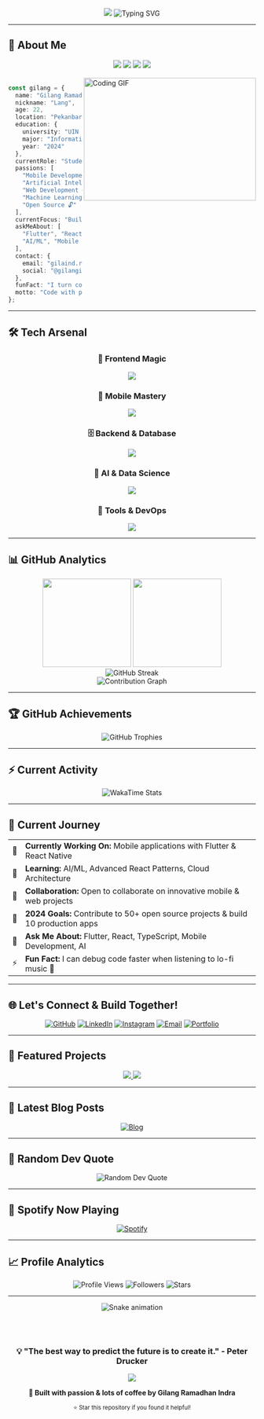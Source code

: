 <div align="center">
  
  <!-- Dynamic Header with Gradient Animation -->
  <img src="https://capsule-render.vercel.app/api?type=waving&color=gradient&customColorList=6,11,20,24,33&height=220&section=header&text=Hi%20There!%20I'm%20Gilang%20👋&fontSize=55&fontColor=ffffff&animation=fadeIn&fontAlignY=35&desc=Some%20call%20me%20Lang!%20Welcome%20to%20my%20digital%20space&descAlignY=55&descSize=20" />
  
  <!-- Enhanced Typing Animation -->
  <img src="https://readme-typing-svg.demolab.com?font=Fira+Code&weight=600&size=24&duration=3000&pause=1000&color=36BCF7&center=true&vCenter=true&width=800&lines=%F0%9F%8E%93+Informatics+Engineering+Student;%F0%9F%93%B1+Mobile+Development+Enthusiast;%F0%9F%A4%96+AI+%26+Machine+Learning+Explorer;%F0%9F%8C%90+Full+Stack+Developer;%E2%98%95+Coffee+%2B+Code+%3D+Magic;%F0%9F%9A%80+Always+Learning+New+Things!" alt="Typing SVG" />
  
</div>

---

## 🚀 About Me

<div align="center">
  
  <!-- Profile Stats Cards -->
  <img src="https://img.shields.io/badge/Age-22-blueviolet?style=flat-square&logo=calendar&logoColor=white" />
  <img src="https://img.shields.io/badge/Location-Pekanbaru,%20Riau-green?style=flat-square&logo=googlemaps&logoColor=white" />
  <img src="https://img.shields.io/badge/University-UIN%20Suska%20Riau-blue?style=flat-square&logo=graduation-cap&logoColor=white" />
  <img src="https://img.shields.io/badge/Major-Informatics%20Engineering-orange?style=flat-square&logo=computer&logoColor=white" />
  
</div>

<br>

<img align="right" alt="Coding GIF" height="250" width="350" src="https://user-images.githubusercontent.com/74038190/229223263-cf2e4b07-2615-4f87-9c38-e37600f8381a.gif" />

```typescript
const gilang = {
  name: "Gilang Ramadhan Indra",
  nickname: "Lang",
  age: 22,
  location: "Pekanbaru, Riau, Indonesia 🇮🇩",
  education: {
    university: "UIN Suska Riau",
    major: "Informatics Engineering",
    year: "2024"
  },
  currentRole: "Student & Developer",
  passions: [
    "Mobile Development 📱",
    "Artificial Intelligence 🤖", 
    "Web Development 🌐",
    "Machine Learning 🧠",
    "Open Source 🔓"
  ],
  currentFocus: "Building innovative solutions with Flutter & React",
  askMeAbout: [
    "Flutter", "React", "TypeScript", "Node.js", 
    "AI/ML", "Mobile Apps", "Tech Trends"
  ],
  contact: {
    email: "gilaind.ramadhan@gmail.com",
    social: "@gilanginr_"
  },
  funFact: "I turn coffee into code and dreams into apps! ☕→💻✨",
  motto: "Code with passion, learn with purpose, build with impact! 🚀"
};
```

---

## 🛠️ Tech Arsenal

<div align="center">

### 🎨 Frontend Magic
<p>
  <img src="https://skillicons.dev/icons?i=html,css,js,ts,react,nextjs,tailwind,vite,figma&theme=dark" />
</p>

### 📱 Mobile Mastery
<p>
  <img src="https://skillicons.dev/icons?i=flutter,dart,kotlin,java,androidstudio,firebase&theme=dark" />
</p>

### 🗄️ Backend & Database
<p>
  <img src="https://skillicons.dev/icons?i=nodejs,express,php,mysql,postgresql,prisma,mongodb,supabase,bun&theme=dark" />
</p>

### 🤖 AI & Data Science
<p>
  <img src="https://skillicons.dev/icons?i=python,tensorflow,pytorch,opencv&theme=dark" />
</p>

### 🧰 Tools & DevOps
<p>
  <img src="https://skillicons.dev/icons?i=git,github,vscode,postman,docker,linux,vercel,arduino&theme=dark" />
</p>

</div>

---

## 📊 GitHub Analytics

<div align="center">
  
  <!-- Main Stats -->
  <img height="180em" src="https://github-readme-stats.vercel.app/api?username=gindra-o7&show_icons=true&theme=tokyonight&include_all_commits=true&count_private=true&hide_border=true&bg_color=0D1117&title_color=58A6FF&text_color=C9D1D9&icon_color=58A6FF&custom_title=Gilang's%20GitHub%20Stats"/>
  <img height="180em" src="https://github-readme-stats.vercel.app/api/top-langs/?username=gindra-o7&layout=compact&langs_count=10&theme=tokyonight&hide_border=true&bg_color=0D1117&title_color=58A6FF&text_color=C9D1D9&custom_title=Most%20Used%20Languages"/>

</div>

<div align="center">
  
  <!-- Streak Stats -->
  <img src="https://streak-stats.demolab.com?user=gindra-o7&theme=tokyonight&hide_border=true&background=0D1117&stroke=58A6FF&ring=58A6FF&fire=FF6B6B&currStreakLabel=C9D1D9&sideNums=C9D1D9&currStreakNum=58A6FF&dates=8B949E&sideLabels=C9D1D9" alt="GitHub Streak" />
  
</div>

<div align="center">
  
  <!-- Activity Graph -->
  <img src="https://github-readme-activity-graph.vercel.app/graph?username=gindra-o7&theme=tokyo-night&hide_border=true&bg_color=0D1117&color=58A6FF&line=58A6FF&point=FF6B6B&area=true&area_color=58A6FF" alt="Contribution Graph" />
  
</div>

---

## 🏆 GitHub Achievements

<div align="center">
  <img src="https://github-profile-trophy.vercel.app/?username=gindra-o7&theme=tokyonight&no-frame=true&row=2&column=4&margin-h=15&margin-w=5&no-bg=true" alt="GitHub Trophies" />
</div>

---

## ⚡ Current Activity

<div align="center">
  
  <!-- WakaTime Stats -->
  <img src="https://github-readme-stats.vercel.app/api/wakatime?username=Gindra_o7&theme=tokyonight&hide_border=true&bg_color=0D1117&title_color=58A6FF&text_color=C9D1D9&layout=compact&custom_title=This%20Week%20I%20Spent%20My%20Time%20On&langs_count=8" alt="WakaTime Stats" />
  
</div>

---

## 🎯 Current Journey

<div align="center">
  
  <table>
    <tr>
      <td>🔭</td>
      <td><strong>Currently Working On:</strong> Mobile applications with Flutter & React Native</td>
    </tr>
    <tr>
      <td>🌱</td>
      <td><strong>Learning:</strong> AI/ML, Advanced React Patterns, Cloud Architecture</td>
    </tr>
    <tr>
      <td>👯</td>
      <td><strong>Collaboration:</strong> Open to collaborate on innovative mobile & web projects</td>
    </tr>
    <tr>
      <td>🎯</td>
      <td><strong>2024 Goals:</strong> Contribute to 50+ open source projects & build 10 production apps</td>
    </tr>
    <tr>
      <td>💬</td>
      <td><strong>Ask Me About:</strong> Flutter, React, TypeScript, Mobile Development, AI</td>
    </tr>
    <tr>
      <td>⚡</td>
      <td><strong>Fun Fact:</strong> I can debug code faster when listening to lo-fi music 🎵</td>
    </tr>
  </table>
  
</div>

---

## 🌐 Let's Connect & Build Together!

<div align="center">
  
  [![GitHub](https://img.shields.io/badge/GitHub-000000?style=for-the-badge&logo=github&logoColor=white&labelColor=000000)](https://github.com/gindra-o7)
  [![LinkedIn](https://img.shields.io/badge/LinkedIn-0077B5?style=for-the-badge&logo=linkedin&logoColor=white&labelColor=0077B5)](https://linkedin.com/in/gilang-ramadhan-indra)
  [![Instagram](https://img.shields.io/badge/Instagram-E4405F?style=for-the-badge&logo=instagram&logoColor=white&labelColor=E4405F)](https://instagram.com/gilanginr_)
  [![Email](https://img.shields.io/badge/Email-D14836?style=for-the-badge&logo=gmail&logoColor=white&labelColor=D14836)](mailto:gilaind.ramadhan@gmail.com)
  [![Portfolio](https://img.shields.io/badge/Portfolio-000000?style=for-the-badge&logo=vercel&logoColor=white&labelColor=000000)](https://your-portfolio.com)
  
</div>

---

## 🚀 Featured Projects

<div align="center">
  
  <!-- Project Cards -->
  <a href="https://github.com/gindra-o7/project1">
    <img src="https://github-readme-stats.vercel.app/api/pin/?username=gindra-o7&repo=project1&theme=tokyonight&hide_border=true&bg_color=0D1117&title_color=58A6FF&text_color=C9D1D9&icon_color=58A6FF" />
  </a>
  <a href="https://github.com/gindra-o7/project2">
    <img src="https://github-readme-stats.vercel.app/api/pin/?username=gindra-o7&repo=project2&theme=tokyonight&hide_border=true&bg_color=0D1117&title_color=58A6FF&text_color=C9D1D9&icon_color=58A6FF" />
  </a>
  
</div>

---

## 📝 Latest Blog Posts

<div align="center">
  
  <!-- Blog Posts (Replace with actual blog feed) -->
  [![Blog](https://img.shields.io/badge/Blog-Coming%20Soon-brightgreen?style=for-the-badge&logo=hashnode&logoColor=white)](https://your-blog.com)
  
</div>

---

## 💭 Random Dev Quote

<div align="center">
  
  <img src="https://quotes-github-readme.vercel.app/api?type=horizontal&theme=tokyonight&animation=grow_out_in&quoteCategory=programming" alt="Random Dev Quote" />
  
</div>

---

## 🎵 Spotify Now Playing

<div align="center">
  
  [![Spotify](https://novatorem-kyzbk7wxl-barelyreaper.vercel.app/api/spotify-playing)](https://open.spotify.com/user/your-spotify-username)
  
</div>

---

## 📈 Profile Analytics

<div align="center">
  
  <img src="https://komarev.com/ghpvc/?username=gindra-o7&style=for-the-badge&color=blueviolet&label=Profile+Views" alt="Profile Views" />
  <img src="https://img.shields.io/github/followers/gindra-o7?label=Followers&style=for-the-badge&color=blue&labelColor=black" alt="Followers" />
  <img src="https://img.shields.io/github/stars/gindra-o7?label=Stars&style=for-the-badge&color=yellow&labelColor=black" alt="Stars" />
  
</div>

---

<div align="center">
  
  <!-- Snake Animation -->
  <img src="https://raw.githubusercontent.com/gindra-o7/gindra-o7/output/github-contribution-grid-snake.svg" alt="Snake animation" />
  
  <br><br>
  
  ### 💡 "The best way to predict the future is to create it." - Peter Drucker
  
  <img src="https://capsule-render.vercel.app/api?type=waving&color=gradient&customColorList=6,11,20,24,33&height=120&section=footer&animation=fadeIn" />
  
  **🚀 Built with passion & lots of coffee by Gilang Ramadhan Indra**
  
  <sub>⭐ Star this repository if you found it helpful!</sub>
  
</div>
